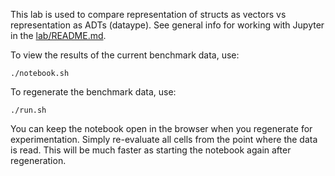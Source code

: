 This lab is used to compare representation of structs as vectors vs representation as ADTs
(dataype). See general info for working with Jupyter in the [lab/README.md](../../README.md).

To view the results of the current benchmark data, use:

```
./notebook.sh
```

To regenerate the benchmark data, use:

```
./run.sh
```

You can keep the notebook open in the browser when you regenerate for experimentation.
Simply re-evaluate all cells from the point where the data is read. This will be much faster as
starting the notebook again after regeneration.
